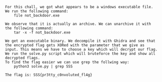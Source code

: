     For this chall, we got what appears to be a windows executable file.
    We run the following command:
        file not_backdoor.exe 

    We observe that it is actually an archive. We can unarchive it with the following command:
        tar -x -f not_backdoor.exe

    We get an executable binary. We decompile it with Ghidra and see that the encrypted flag gets XORed with the parameter that we give as input. This means we have to choose a key which will decrypt our flag. 
    We run the solve.py script which will bruteforce the key and show all decrypted flags.
    To find the flag easier we can use grep the follwing way:
        python3 solve.py | grep SSS

    The flag is: SSS{pr3tty_c0nvoluted_fl4g}
    


    
    